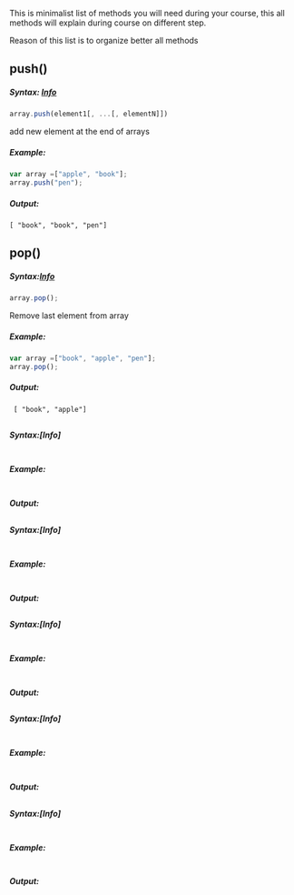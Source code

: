 This is minimalist list of methods you will need during your course,
this all methods will explain during course on different step. 

Reason of this list is to  organize better all methods 

## push() 
##### Syntax: [Info](https://developer.mozilla.org/en-US/docs/Web/JavaScript/Reference/Global_Objects/Array/push)
```JavaScript 
array.push(element1[, ...[, elementN]])
```
add new element at the end of arrays

##### Example:
```JavaScript
var array =["apple", "book"];
array.push("pen"); 
```
##### Output: 
```
[ "book", "book", "pen"]
```
## pop()
##### Syntax:[Info](https://developer.mozilla.org/en-US/docs/Web/JavaScript/Reference/Global_Objects/Array/pop)
```JavaScript 
array.pop();
```
Remove last element from array
##### Example:
```JavaScript
var array =["book", "apple", "pen"];
array.pop();
```
##### Output:
```
 [ "book", "apple"]
 ```
 
## 
##### Syntax:[Info]
```JavaScript 

```
##### Example:
```JavaScript

```
##### Output:

## 
##### Syntax:[Info]
```JavaScript 

```
##### Example:
```JavaScript

```
##### Output:

## 
##### Syntax:[Info]
```JavaScript 

```
##### Example:
```JavaScript

```
##### Output:

## 
##### Syntax:[Info]
```JavaScript 

```
##### Example:
```JavaScript

```
##### Output:

## 
##### Syntax:[Info]
```JavaScript 

```
##### Example:
```JavaScript

```
##### Output:





